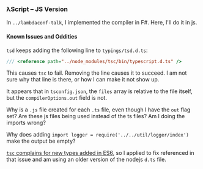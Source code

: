 ### λScript – JS Version

In `../lambdaconf-talk`, I implemented the compiler in F#. Here, I'll do it in js.

#### Known Issues and Oddities
`tsd` keeps adding the following line to `typings/tsd.d.ts`:
 
```ts
/// <reference path="../node_modules/tsc/bin/typescript.d.ts" />
```
 
This causes `tsc` to fail. Removing the line causes it to succeed. I am not sure why that line is there, or
how I can make it not show up.
 
It appears that in `tsconfig.json`, the `files` array is relative to the file itself, but the `compilerOptions.out` 
field is not.

Why is a `.js` file created for each `.ts` file, even though I have the `out` flag set? Are these js files being
used instead of the ts files? Am I doing the imports wrong?

Why does adding `import logger = require('../../util/logger/index')` make the output be empty?

[`tsc` complains for new types added in ES6](https://github.com/borisyankov/DefinitelyTyped/issues/4249), 
so I applied to fix referenced in that issue and am using an older version of the nodejs `d.ts` file.
